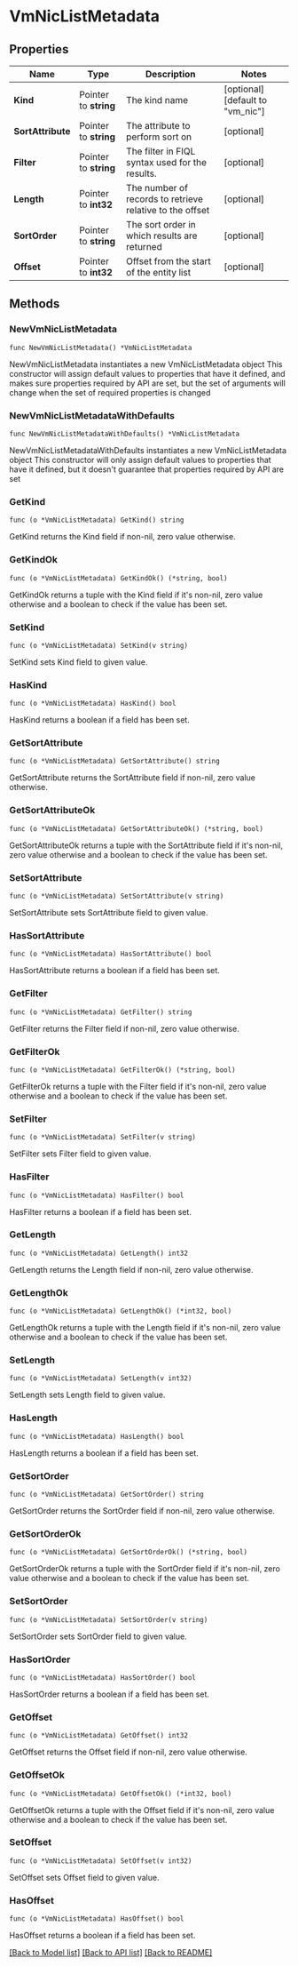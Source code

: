 # VmNicListMetadata

## Properties

Name | Type | Description | Notes
------------ | ------------- | ------------- | -------------
**Kind** | Pointer to **string** | The kind name | [optional] [default to "vm_nic"]
**SortAttribute** | Pointer to **string** | The attribute to perform sort on | [optional] 
**Filter** | Pointer to **string** | The filter in FIQL syntax used for the results. | [optional] 
**Length** | Pointer to **int32** | The number of records to retrieve relative to the offset | [optional] 
**SortOrder** | Pointer to **string** | The sort order in which results are returned | [optional] 
**Offset** | Pointer to **int32** | Offset from the start of the entity list | [optional] 

## Methods

### NewVmNicListMetadata

`func NewVmNicListMetadata() *VmNicListMetadata`

NewVmNicListMetadata instantiates a new VmNicListMetadata object
This constructor will assign default values to properties that have it defined,
and makes sure properties required by API are set, but the set of arguments
will change when the set of required properties is changed

### NewVmNicListMetadataWithDefaults

`func NewVmNicListMetadataWithDefaults() *VmNicListMetadata`

NewVmNicListMetadataWithDefaults instantiates a new VmNicListMetadata object
This constructor will only assign default values to properties that have it defined,
but it doesn't guarantee that properties required by API are set

### GetKind

`func (o *VmNicListMetadata) GetKind() string`

GetKind returns the Kind field if non-nil, zero value otherwise.

### GetKindOk

`func (o *VmNicListMetadata) GetKindOk() (*string, bool)`

GetKindOk returns a tuple with the Kind field if it's non-nil, zero value otherwise
and a boolean to check if the value has been set.

### SetKind

`func (o *VmNicListMetadata) SetKind(v string)`

SetKind sets Kind field to given value.

### HasKind

`func (o *VmNicListMetadata) HasKind() bool`

HasKind returns a boolean if a field has been set.

### GetSortAttribute

`func (o *VmNicListMetadata) GetSortAttribute() string`

GetSortAttribute returns the SortAttribute field if non-nil, zero value otherwise.

### GetSortAttributeOk

`func (o *VmNicListMetadata) GetSortAttributeOk() (*string, bool)`

GetSortAttributeOk returns a tuple with the SortAttribute field if it's non-nil, zero value otherwise
and a boolean to check if the value has been set.

### SetSortAttribute

`func (o *VmNicListMetadata) SetSortAttribute(v string)`

SetSortAttribute sets SortAttribute field to given value.

### HasSortAttribute

`func (o *VmNicListMetadata) HasSortAttribute() bool`

HasSortAttribute returns a boolean if a field has been set.

### GetFilter

`func (o *VmNicListMetadata) GetFilter() string`

GetFilter returns the Filter field if non-nil, zero value otherwise.

### GetFilterOk

`func (o *VmNicListMetadata) GetFilterOk() (*string, bool)`

GetFilterOk returns a tuple with the Filter field if it's non-nil, zero value otherwise
and a boolean to check if the value has been set.

### SetFilter

`func (o *VmNicListMetadata) SetFilter(v string)`

SetFilter sets Filter field to given value.

### HasFilter

`func (o *VmNicListMetadata) HasFilter() bool`

HasFilter returns a boolean if a field has been set.

### GetLength

`func (o *VmNicListMetadata) GetLength() int32`

GetLength returns the Length field if non-nil, zero value otherwise.

### GetLengthOk

`func (o *VmNicListMetadata) GetLengthOk() (*int32, bool)`

GetLengthOk returns a tuple with the Length field if it's non-nil, zero value otherwise
and a boolean to check if the value has been set.

### SetLength

`func (o *VmNicListMetadata) SetLength(v int32)`

SetLength sets Length field to given value.

### HasLength

`func (o *VmNicListMetadata) HasLength() bool`

HasLength returns a boolean if a field has been set.

### GetSortOrder

`func (o *VmNicListMetadata) GetSortOrder() string`

GetSortOrder returns the SortOrder field if non-nil, zero value otherwise.

### GetSortOrderOk

`func (o *VmNicListMetadata) GetSortOrderOk() (*string, bool)`

GetSortOrderOk returns a tuple with the SortOrder field if it's non-nil, zero value otherwise
and a boolean to check if the value has been set.

### SetSortOrder

`func (o *VmNicListMetadata) SetSortOrder(v string)`

SetSortOrder sets SortOrder field to given value.

### HasSortOrder

`func (o *VmNicListMetadata) HasSortOrder() bool`

HasSortOrder returns a boolean if a field has been set.

### GetOffset

`func (o *VmNicListMetadata) GetOffset() int32`

GetOffset returns the Offset field if non-nil, zero value otherwise.

### GetOffsetOk

`func (o *VmNicListMetadata) GetOffsetOk() (*int32, bool)`

GetOffsetOk returns a tuple with the Offset field if it's non-nil, zero value otherwise
and a boolean to check if the value has been set.

### SetOffset

`func (o *VmNicListMetadata) SetOffset(v int32)`

SetOffset sets Offset field to given value.

### HasOffset

`func (o *VmNicListMetadata) HasOffset() bool`

HasOffset returns a boolean if a field has been set.


[[Back to Model list]](../README.md#documentation-for-models) [[Back to API list]](../README.md#documentation-for-api-endpoints) [[Back to README]](../README.md)



